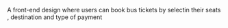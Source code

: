 A front-end design where users can book bus tickets by selectin their seats , destination and type of payment
